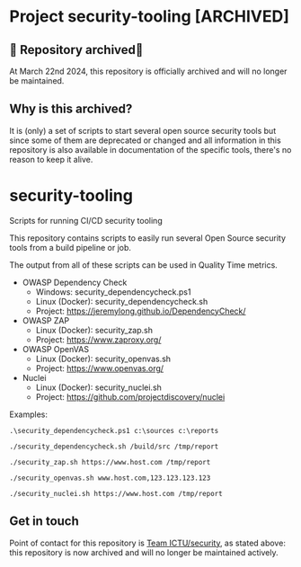 # Project security-tooling [ARCHIVED]

## 🚨 Repository archived🚨
At March 22nd 2024, this repository is officially archived and will no longer be maintained.

## Why is this archived?
It is (only) a set of scripts to start several open source security tools but since some of them are deprecated or changed and all information in this repository is also available in documentation of the specific tools, there's no reason to keep it alive.

# security-tooling
Scripts for running CI/CD security tooling

This repository contains scripts to easily run several Open Source security tools from a build pipeline or job.

The output from all of these scripts can be used in Quality Time metrics.

* OWASP Dependency Check
  * Windows: security_dependencycheck.ps1
  * Linux (Docker): security_dependencycheck.sh
  * Project: https://jeremylong.github.io/DependencyCheck/
* OWASP ZAP
  * Linux (Docker): security_zap.sh
  * Project: https://www.zaproxy.org/
* OWASP OpenVAS
  * Linux (Docker): security_openvas.sh
  * Project: https://www.openvas.org/
* Nuclei
  * Linux (Docker): security_nuclei.sh
  * Project: https://github.com/projectdiscovery/nuclei

Examples:

```
.\security_dependencycheck.ps1 c:\sources c:\reports

./security_dependencycheck.sh /build/src /tmp/report

./security_zap.sh https://www.host.com /tmp/report

./security_openvas.sh www.host.com,123.123.123.123

./security_nuclei.sh https://www.host.com /tmp/report
```

## Get in touch
Point of contact for this repository is [Team ICTU/security](https://github.com/orgs/ICTU/teams/security), as stated above: this repository is now archived and will no longer be maintained actively.